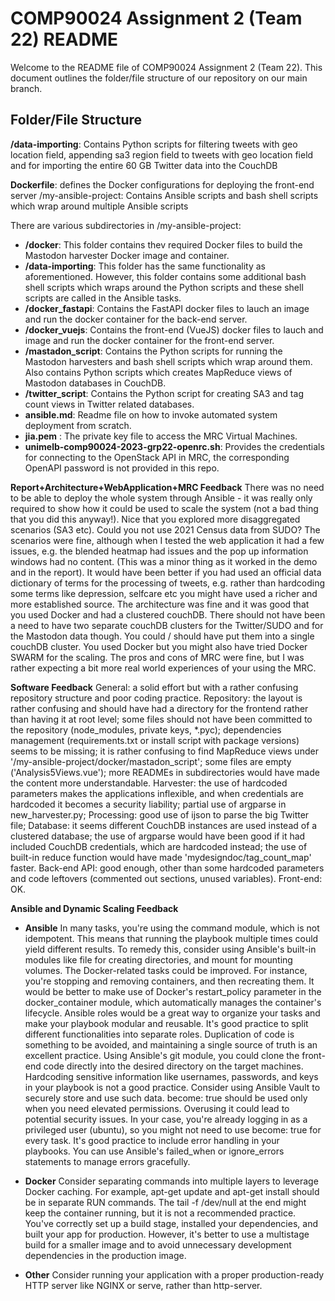 # COMP90024 Assignment 2 (Team 22) README
Welcome to the README file of COMP90024 Assignment 2 (Team 22). This document outlines the folder/file structure of our repository on our main branch. 
## Folder/File Structure
**/data-importing**: Contains Python scripts for filtering tweets with geo location field, appending sa3 region field to tweets with geo location field and for importing the entire 60 GB Twitter data into the CouchDB

**Dockerfile**: defines the Docker configurations for deploying the front-end server
/my-ansible-project: Contains Ansible scripts and bash shell scripts which wrap around multiple Ansible scripts

There are various subdirectories in /my-ansible-project:
- **/docker**: This folder contains thev required Docker files to build the Mastodon harvester Docker image and container.
- **/data-importing**: This folder has the same functionality as aforementioned. However, this folder contains some 
additional bash shell scripts which wraps around the Python scripts and these shell scripts are called in the Ansible tasks.
- **/docker_fastapi**: Contains the FastAPI docker files to lauch an image and run the docker container for the back-end server.
- **/docker_vuejs**: Contains the front-end (VueJS) docker files to lauch and image and run the docker container for the front-end server.
- **/mastadon_script**: Contains the Python scripts for running the Mastodon harvesters and bash shell scripts which wrap around them. Also contains Python scripts which creates MapReduce views of Mastodon databases in CouchDB.
- **/twitter_script**: Contains the Python script for creating SA3 and tag count views in Twitter related databases.
- **ansible.md**: Readme file on how to invoke automated system deployment from scratch. 
- **jia.pem** : The private key file to access the MRC Virtual Machines.
- **unimelb-comp90024-2023-grp22-openrc.sh**: Provides the credentials for connecting to the OpenStack API in MRC, the corresponding OpenAPI password is not provided in this repo.
 

 
**Report+Architecture+WebApplication+MRC  Feedback**
There was no need to be able to deploy the whole system through Ansible - it was really only required to show how it could be used to scale the system (not a bad thing that you did this anyway!). Nice that you explored more disaggregated scenarios (SA3 etc). Could you not use 2021 Census data from SUDO? The scenarios were fine, although when I tested the web application it had a few issues, e.g. the blended heatmap had issues and the pop up information windows had no content. (This was a minor thing as it worked in the demo and in the report). It would have been better if you had used an official data dictionary of terms for the processing of tweets, e.g. rather than hardcoding some terms like depression, selfcare etc you might have used a richer and more established source. The architecture was fine and it was good that you used Docker and had a clustered couchDB. There should not have been a need to have two separate couchDB clusters for the Twitter/SUDO and for the Mastodon data though. You could / should have put them into a single couchDB cluster. You used Docker but you might also have tried Docker SWARM for the scaling. The pros and cons of MRC were fine, but I was rather expecting a bit more real world experiences of your using the MRC.

**Software Feedback**
General: a solid effort but with a rather confusing repository structure and poor coding practice.
Repository: the layout is rather confusing and should have had a directory for the frontend rather than having it at root level; some files should not have been committed to the repository (node_modules, private keys, *.pyc); dependencies management (requirements.txt or install script with package versions) seems to be missing; it is rather confusing to find MapReduce views under '/my-ansible-project/docker/mastadon_script'; some files are empty ('Analysis5Views.vue'); more READMEs in subdirectories would have made the content more understandable.
Harvester: the use of hardcoded parameters makes the applications inflexible, and when credentials are hardcoded it becomes a security liability; partial use of argparse in new_harvester.py;
Processing: good use of ijson to parse the big Twitter file;
Database: it seems different CouchDB instances are used instead of a clustered database; the use of argparse would have been good if it had included CouchDB credentials, which are hardcoded instead; the use of built-in reduce function would have made 'mydesigndoc/tag_count_map' faster.
Back-end API: good enough, other than some hardcoded parameters and code leftovers (commented out sections, unused variables).
Front-end: OK.

**Ansible and Dynamic Scaling Feedback**
- **Ansible**
In many tasks, you're using the command module, which is not idempotent. This means that running the playbook multiple times could yield different results. To remedy this, consider using Ansible's built-in modules like file for creating directories, and mount for mounting volumes.
The Docker-related tasks could be improved. For instance, you're stopping and removing containers, and then recreating them. It would be better to make use of Docker's restart_policy parameter in the docker_container module, which automatically manages the container's lifecycle.
Ansible roles would be a great way to organize your tasks and make your playbook modular and reusable. It's good practice to split different functionalities into separate roles.
Duplication of code is something to be avoided, and maintaining a single source of truth is an excellent practice. Using Ansible's git module, you could clone the front-end code directly into the desired directory on the target machines.
Hardcoding sensitive information like usernames, passwords, and keys in your playbook is not a good practice. Consider using Ansible Vault to securely store and use such data.
become: true should be used only when you need elevated permissions. Overusing it could lead to potential security issues. In your case, you're already logging in as a privileged user (ubuntu), so you might not need to use become: true for every task.
It's good practice to include error handling in your playbooks. You can use Ansible's failed_when or ignore_errors statements to manage errors gracefully.

- **Docker**
Consider separating commands into multiple layers to leverage Docker caching. For example, apt-get update and apt-get install should be in separate RUN commands.
The tail -f /dev/null at the end might keep the container running, but it is not a recommended practice.
You've correctly set up a build stage, installed your dependencies, and built your app for production. However, it's better to use a multistage build for a smaller image and to avoid unnecessary development dependencies in the production image.

- **Other**
Consider running your application with a proper production-ready HTTP server like NGINX or serve, rather than http-server.


